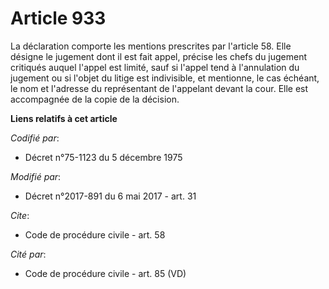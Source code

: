 # Article 933

La déclaration comporte les mentions prescrites par l'article 58. Elle désigne le jugement    dont il est fait appel, précise
les chefs du jugement critiqués auquel l'appel est limité, sauf si l'appel tend à l'annulation du jugement ou si l'objet du
litige est indivisible, et mentionne, le cas échéant, le nom et l'adresse du représentant de l'appelant devant la cour. Elle
est accompagnée de la copie de la décision.

**Liens relatifs à cet article**

_Codifié par_:

  - Décret n°75-1123 du 5 décembre 1975

_Modifié par_:

  - Décret n°2017-891 du 6 mai 2017 - art. 31

_Cite_:

  - Code de procédure civile - art. 58

_Cité par_:

  - Code de procédure civile - art. 85 (VD)
